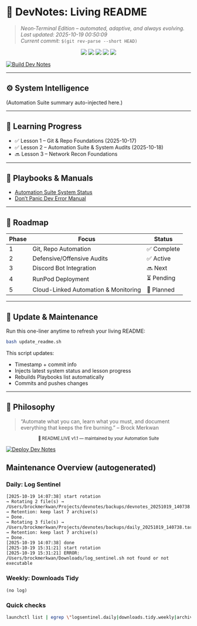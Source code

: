 # 🧠 **DevNotes: Living README**  
> _Neon‑Terminal Edition – automated, adaptive, and always evolving._  
_Last updated: 2025-10-19 00:50:09_  
_Current commit:_ `$(git rev-parse --short HEAD)`  

<p align="center">
  <img src="https://img.shields.io/badge/SYSTEM-ONLINE-00FFC8?style=for-the-badge&labelColor=0A0A0F&logo=github&logoColor=00FFC8">
  <img src="https://img.shields.io/badge/AUTOMATION-SUITE_ACTIVE-7C3AED?style=for-the-badge&labelColor=0A0A0F">
  <img src="https://img.shields.io/badge/DEFENSE-NETRUNNER_OK-39FF14?style=for-the-badge&labelColor=0A0A0F">
  <img src="https://img.shields.io/badge/LESSON_TRACK-LEVEL_II-FF2E97?style=for-the-badge&labelColor=0A0A0F">
  <img src="https://img.shields.io/badge/STATUS-STABLE-00F0FF?style=for-the-badge&labelColor=0A0A0F">
</p>

[![Build Dev Notes](https://github.com/Brockmerkwan/dev-notes/actions/workflows/build.yml/badge.svg)](https://github.com/Brockmerkwan/dev-notes/actions/workflows/build.yml)

---

## ⚙️ System Intelligence
<!--AUTO:STATUS_START-->
(Automation Suite summary auto-injected here.)
<!--AUTO:STATUS_END-->

---

## 📘 Learning Progress
<!--AUTO:LESSON_LOG_START-->
- ✅ Lesson 1 – Git & Repo Foundations (2025-10-17)
- ✅ Lesson 2 – Automation Suite & System Audits (2025-10-18)
- 🔜 Lesson 3 – Network Recon Foundations
<!--AUTO:LESSON_LOG_END-->

---

## 🧾 Playbooks & Manuals
<!--AUTO:PLAYBOOKS_START-->
- [Automation Suite System Status](docs/README_Automation_Suite_Status.md)
- [Don’t Panic Dev Error Manual](docs/Dont_Panic_Dev_Error_Manual.md)
<!--AUTO:PLAYBOOKS_END-->

---

## 🚀 Roadmap
| Phase | Focus | Status |
|-------|--------|--------|
| 1 | Git, Repo Automation | ✅ Complete |
| 2 | Defensive/Offensive Audits | ✅ Active |
| 3 | Discord Bot Integration | 🔜 Next |
| 4 | RunPod Deployment | ⏳ Pending |
| 5 | Cloud-Linked Automation & Monitoring | 🧩 Planned |

---

## 🔧 Update & Maintenance
Run this one-liner anytime to refresh your living README:
```bash
bash update_readme.sh
```

This script updates:  
- Timestamp + commit info  
- Injects latest system status and lesson progress  
- Rebuilds Playbooks list automatically  
- Commits and pushes changes

---

## 🩵 Philosophy
> “Automate what you can, learn what you must, and document everything that keeps the fire burning.” – Brock Merkwan

<p align="center"><sub>💾 README.LIVE v1.1 — maintained by your Automation Suite</sub></p>

[![Deploy Dev Notes](https://github.com/Brockmerkwan/dev-notes/actions/workflows/deploy.yml/badge.svg)](https://github.com/Brockmerkwan/dev-notes/actions/workflows/deploy.yml)
## Maintenance Overview (autogenerated)

### Daily: Log Sentinel
```
[2025-10-19 14:07:38] start rotation
→ Rotating 2 file(s) → /Users/brockmerkwan/Projects/devnotes/backups/devnotes_20251019_140738.tar.gz
→ Retention: keep last 7 archive(s)
→ Done.
→ Rotating 3 file(s) → /Users/brockmerkwan/Projects/devnotes/backups/daily_20251019_140738.tar.gz
→ Retention: keep last 7 archive(s)
→ Done.
[2025-10-19 14:07:38] done
[2025-10-19 15:31:21] start rotation
[2025-10-19 15:31:21] ERROR: /Users/brockmerkwan/Downloads/log_sentinel.sh not found or not executable
```

### Weekly: Downloads Tidy
```
(no log)
```

### Quick checks
```bash
launchctl list | egrep \"logsentinel.daily|downloads.tidy.weekly|archive.compactor.monthly|maintenance.overview.daily\"
```

